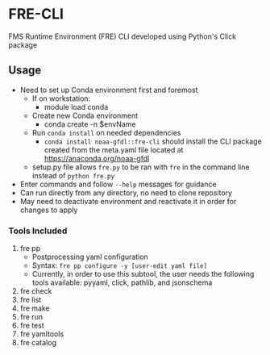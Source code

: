 # FRE-CLI
FMS Runtime Environment (FRE) CLI developed using Python's Click package

## Usage
* Need to set up Conda environment first and foremost
    - If on workstation:
        - module load conda
    - Create new Conda environment
        - conda create -n $envName
    - Run `conda install` on needed dependencies
        - `conda install noaa-gfdl::fre-cli` should install the CLI package created from the meta.yaml file located at https://anaconda.org/noaa-gfdl
    - setup.py file allows `fre.py` to be ran with `fre` in the command line instead of `python fre.py`
* Enter commands and follow `--help` messages for guidance
* Can run directly from any directory, no need to clone repository
* May need to deactivate environment and reactivate it in order for changes to apply

### Tools Included
1)  fre pp
    - Postprocessing yaml configuration
    - Syntax: `fre pp configure -y [user-edit yaml file]`
    - Currently, in order to use this subtool, the user needs the following tools available: pyyaml, click, pathlib, and jsonschema
2)  fre check
3)  fre list
4)  fre make
5)  fre run
6)  fre test
7)  fre yamltools
8)  fre catalog
